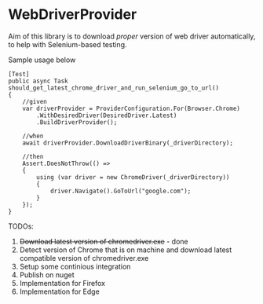 # WebDriverProvider

Aim of this library is to download *proper* version of web driver automatically, to help with Selenium-based testing.

Sample usage below

```
[Test]
public async Task should_get_latest_chrome_driver_and_run_selenium_go_to_url()
{
	//given
	var driverProvider = ProviderConfiguration.For(Browser.Chrome)
		.WithDesiredDriver(DesiredDriver.Latest)
		.BuildDriverProvider();
		    
	//when
	await driverProvider.DownloadDriverBinary(_driverDirectory);
			
	//then
	Assert.DoesNotThrow(() =>
	{
		using (var driver = new ChromeDriver(_driverDirectory))
		{
			driver.Navigate().GoToUrl("google.com");
		}
	});
}
```

TODOs:

1. ~~Download latest version of chromedriver.exe~~ - done
2. Detect version of Chrome that is on machine and download latest compatible version of chromedriver.exe
3. Setup some continious integration
4. Publish on nuget
5. Implementation for Firefox
6. Implementation for Edge 


